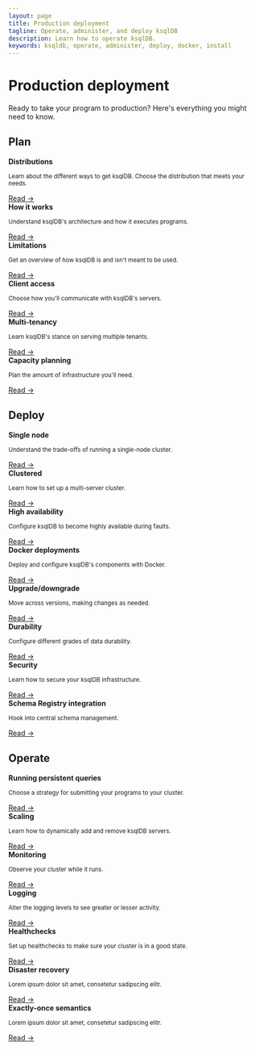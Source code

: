 ```yaml
---
layout: page
title: Production deployment
tagline: Operate, administer, and deploy ksqlDB
description: Learn how to operate ksqlDB.
keywords: ksqldb, operate, administer, deploy, docker, install
---
```


# Production deployment

Ready to take your program to production? Here's everything you might need to know.

## Plan

<div class="cards">
  <div class="card operations">
    <strong>Distributions</strong>
    <p class="card-body"><small>Learn about the different ways to get ksqlDB. Choose the distribution that meets your needs.</small></p>
    <a href="/production-deployment/distributions">Read →</a>
  </div>

  <div class="card operations">
    <strong>How it works</strong>
    <p class="card-body"><small>Understand ksqlDB's architecture and how it executes programs.</small></p>
    <a href="/production-deployment/how-it-works">Read →</a>
  </div>

  <div class="card operations">
    <strong>Limitations</strong>
    <p class="card-body"><small>Get an overview of how ksqlDB is and isn't meant to be used.</small></p>
    <a href="/production-deployment/limitations">Read →</a>
  </div>
</div>

<div class="cards">
  <div class="card operations">
    <strong>Client access</strong>
    <p class="card-body"><small>Choose how you'll communicate with ksqlDB's servers.</small></p>
    <a href="/production-deployment/client-access">Read →</a>
  </div>

  <div class="card operations">
    <strong>Multi-tenancy</strong>
    <p class="card-body"><small>Learn ksqlDB's stance on serving multiple tenants.</small></p>
    <a href="/production-deployment/multi-tenancy">Read →</a>
  </div>

  <div class="card operations">
    <strong>Capacity planning</strong>
    <p class="card-body"><small>Plan the amount of infrastructure you'll need.</small></p>
    <a href="/production-deployment/capacity-planning">Read →</a>
  </div>
</div>

## Deploy

<div class="cards">
  <div class="card operations">
    <strong>Single node</strong>
    <p class="card-body"><small>Understand the trade-offs of running a single-node cluster.</small></p>
    <a href="/production-deployment/single-node">Read →</a>
  </div>

  <div class="card operations">
    <strong>Clustered</strong>
    <p class="card-body"><small>Learn how to set up a multi-server cluster.</small></p>
    <a href="/production-deployment/clustered">Read →</a>
  </div>

  <div class="card operations">
    <strong>High availability</strong>
    <p class="card-body"><small>Configure ksqlDB to become highly available during faults.</small></p>
    <a href="/production-deployment/high-availability">Read →</a>
  </div>
</div>

<div class="cards">
  <div class="card operations">
    <strong>Docker deployments</strong>
    <p class="card-body"><small>Deploy and configure ksqlDB's components with Docker.</small></p>
    <a href="/production-deployment/docker-deployments">Read →</a>
  </div>

  <div class="card operations">
    <strong>Upgrade/downgrade</strong>
    <p class="card-body"><small>Move across versions, making changes as needed.</small></p>
    <a href="/production-deployment/upgrade-downgrade">Read →</a>
  </div>

  <div class="card operations">
    <strong>Durability</strong>
    <p class="card-body"><small>Configure different grades of data durability.</small></p>
    <a href="/production-deployment/durability">Read →</a>
  </div>
</div>

<div class="cards">
  <div class="card operations">
    <strong>Security</strong>
    <p class="card-body"><small>Learn how to secure your ksqlDB infrastructure.</small></p>
    <a href="/production-deployment/security">Read →</a>
  </div>

  <div class="card operations">
    <strong>Schema Registry integration</strong>
    <p class="card-body"><small>Hook into central schema management.</small></p>
    <a href="/production-deployment/schema-registry-integration">Read →</a>
  </div>
</div>

## Operate

<div class="cards">
  <div class="card operations">
    <strong>Running persistent queries</strong>
    <p class="card-body"><small>Choose a strategy for submitting your programs to your cluster.</small></p>
    <a href="/production-deployment/running-persistent-queries">Read →</a>
  </div>

  <div class="card operations">
    <strong>Scaling</strong>
    <p class="card-body"><small>Learn how to dynamically add and remove ksqlDB servers.</small></p>
    <a href="/production-deployment/scaling">Read →</a>  
  </div>
</div>

<div class="cards">
  <div class="card operations">
    <strong>Monitoring</strong>
    <p class="card-body"><small>Observe your cluster while it runs.</small></p>
    <a href="/production-deployment/monitoring">Read →</a>  
  </div>

  <div class="card operations">
    <strong>Logging</strong>
    <p class="card-body"><small>Alter the logging levels to see greater or lesser activity.</small></p>
    <a href="/production-deployment/logging">Read →</a>
  </div>

  <div class="card operations">
    <strong>Healthchecks</strong>
    <p class="card-body"><small>Set up healthchecks to make sure your cluster is in a good state.</small></p>
    <a href="/production-deployment/healthchecks">Read →</a>
  </div>
</div>

<div class="cards">
  <div class="card operations">
    <strong>Disaster recovery</strong>
    <p class="card-body"><small>Lorem ipsum dolor sit amet, consetetur sadipscing elitr.</small></p>
    <a href="/production-deployment/disaster-recovery">Read →</a>
  </div>

  <div class="card operations">
    <strong>Exactly-once semantics</strong>
    <p class="card-body"><small>Lorem ipsum dolor sit amet, consetetur sadipscing elitr.</small></p>
    <a href="/production-deployment/exactly-once-semantics">Read →</a>
  </div>
</div>
